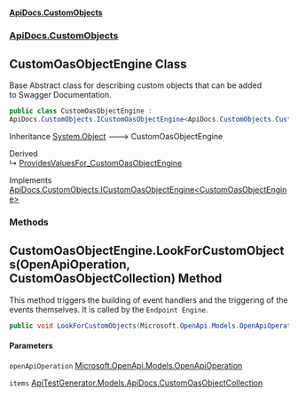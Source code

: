 #### [ApiDocs.CustomObjects](ApiDocs.CustomObjects.md 'ApiDocs.CustomObjects')
### [ApiDocs.CustomObjects](ApiDocs.CustomObjects.md#ApiDocs.CustomObjects 'ApiDocs.CustomObjects')

## CustomOasObjectEngine Class

Base Abstract class for describing custom objects that can be added  
to Swagger Documentation.

```csharp
public class CustomOasObjectEngine :
ApiDocs.CustomObjects.ICustomOasObjectEngine<ApiDocs.CustomObjects.CustomOasObjectEngine>
```

Inheritance [System.Object](https://docs.microsoft.com/en-us/dotnet/api/System.Object 'System.Object') &#129106; CustomOasObjectEngine

Derived  
&#8627; [ProvidesValuesFor_CustomOasObjectEngine](ProvidesValuesFor_CustomOasObjectEngine.md 'ApiDocs.CustomObjects.ProvidesValuesFor_CustomOasObjectEngine')

Implements [ApiDocs.CustomObjects.ICustomOasObjectEngine&lt;](ICustomOasObjectEngine_T_.md 'ApiDocs.CustomObjects.ICustomOasObjectEngine<T>')[CustomOasObjectEngine](CustomOasObjectEngine.md 'ApiDocs.CustomObjects.CustomOasObjectEngine')[&gt;](ICustomOasObjectEngine_T_.md 'ApiDocs.CustomObjects.ICustomOasObjectEngine<T>')
### Methods

<a name='ApiDocs.CustomObjects.CustomOasObjectEngine.LookForCustomObjects(Microsoft.OpenApi.Models.OpenApiOperation,ApiTestGenerator.Models.ApiDocs.CustomOasObjectCollection)'></a>

## CustomOasObjectEngine.LookForCustomObjects(OpenApiOperation, CustomOasObjectCollection) Method

This method triggers the building of event handlers and the triggering of the  
events themselves. It is called by the `Endpoint Engine`.

```csharp
public void LookForCustomObjects(Microsoft.OpenApi.Models.OpenApiOperation openApiOperation, ApiTestGenerator.Models.ApiDocs.CustomOasObjectCollection items);
```
#### Parameters

<a name='ApiDocs.CustomObjects.CustomOasObjectEngine.LookForCustomObjects(Microsoft.OpenApi.Models.OpenApiOperation,ApiTestGenerator.Models.ApiDocs.CustomOasObjectCollection).openApiOperation'></a>

`openApiOperation` [Microsoft.OpenApi.Models.OpenApiOperation](https://docs.microsoft.com/en-us/dotnet/api/Microsoft.OpenApi.Models.OpenApiOperation 'Microsoft.OpenApi.Models.OpenApiOperation')

<a name='ApiDocs.CustomObjects.CustomOasObjectEngine.LookForCustomObjects(Microsoft.OpenApi.Models.OpenApiOperation,ApiTestGenerator.Models.ApiDocs.CustomOasObjectCollection).items'></a>

`items` [ApiTestGenerator.Models.ApiDocs.CustomOasObjectCollection](https://docs.microsoft.com/en-us/dotnet/api/ApiTestGenerator.Models.ApiDocs.CustomOasObjectCollection 'ApiTestGenerator.Models.ApiDocs.CustomOasObjectCollection')